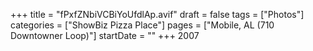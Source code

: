 +++
title = "fPxfZNbiVCBiYoUfdlAp.avif"
draft = false
tags = ["Photos"]
categories = ["ShowBiz Pizza Place"]
pages = ["Mobile, AL (710 Downtowner Loop)"]
startDate = ""
+++
2007
